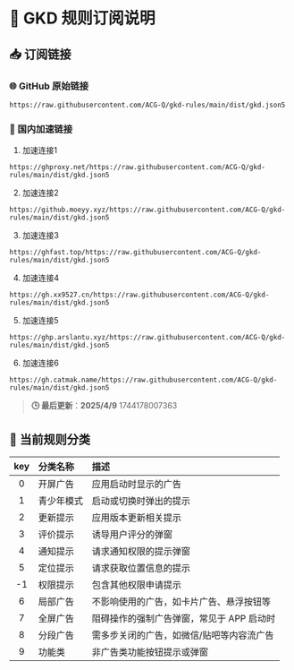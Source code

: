 # 🎯 GKD 规则订阅说明

## 📥 订阅链接

### 🌐 GitHub 原始链接

```
https://raw.githubusercontent.com/ACG-Q/gkd-rules/main/dist/gkd.json5
```

### 🚀 国内加速链接

1. 加速连接1 
```
https://ghproxy.net/https://raw.githubusercontent.com/ACG-Q/gkd-rules/main/dist/gkd.json5
```

2. 加速连接2 
```
https://github.moeyy.xyz/https://raw.githubusercontent.com/ACG-Q/gkd-rules/main/dist/gkd.json5
```

3. 加速连接3 
```
https://ghfast.top/https://raw.githubusercontent.com/ACG-Q/gkd-rules/main/dist/gkd.json5
```

4. 加速连接4 
```
https://gh.xx9527.cn/https://raw.githubusercontent.com/ACG-Q/gkd-rules/main/dist/gkd.json5
```

5. 加速连接5 
```
https://ghp.arslantu.xyz/https://raw.githubusercontent.com/ACG-Q/gkd-rules/main/dist/gkd.json5
```

6. 加速连接6 
```
https://gh.catmak.name/https://raw.githubusercontent.com/ACG-Q/gkd-rules/main/dist/gkd.json5
```

    
> **🕒 最后更新**：**2025/4/9** 1744178007363

## 📂 当前规则分类

| key | 分类名称     | 描述 |
|:---:|:------------|:-----|
| 0   | 开屏广告     | 应用启动时显示的广告 |
| 1   | 青少年模式   | 启动或切换时弹出的提示 |
| 2   | 更新提示     | 应用版本更新相关提示 |
| 3   | 评价提示     | 诱导用户评分的弹窗 |
| 4   | 通知提示     | 请求通知权限的提示弹窗 |
| 5   | 定位提示     | 请求获取位置信息的提示 |
| -1  | 权限提示     | 包含其他权限申请提示 |
| 6   | 局部广告     | 不影响使用的广告，如卡片广告、悬浮按钮等 |
| 7   | 全屏广告     | 阻碍操作的强制广告弹窗，常见于 APP 启动时 |
| 8   | 分段广告     | 需多步关闭的广告，如微信/贴吧等内容流广告 |
| 9   | 功能类       | 非广告类功能按钮提示或弹窗 |
